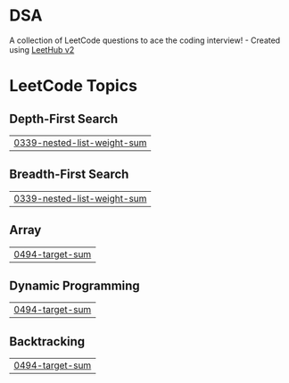 # DSA
A collection of LeetCode questions to ace the coding interview! - Created using [LeetHub v2](https://github.com/arunbhardwaj/LeetHub-2.0)

<!---LeetCode Topics Start-->
# LeetCode Topics
## Depth-First Search
|  |
| ------- |
| [0339-nested-list-weight-sum](https://github.com/ghost9933/DSA/tree/master/0339-nested-list-weight-sum) |
## Breadth-First Search
|  |
| ------- |
| [0339-nested-list-weight-sum](https://github.com/ghost9933/DSA/tree/master/0339-nested-list-weight-sum) |
## Array
|  |
| ------- |
| [0494-target-sum](https://github.com/ghost9933/DSA/tree/master/0494-target-sum) |
## Dynamic Programming
|  |
| ------- |
| [0494-target-sum](https://github.com/ghost9933/DSA/tree/master/0494-target-sum) |
## Backtracking
|  |
| ------- |
| [0494-target-sum](https://github.com/ghost9933/DSA/tree/master/0494-target-sum) |
<!---LeetCode Topics End-->